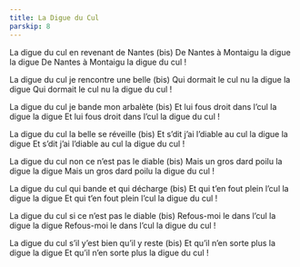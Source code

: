```yaml
---
title: La Digue du Cul
parskip: 8
---
```

La digue du cul en revenant de Nantes (bis)
De Nantes à Montaigu la digue la digue
De Nantes à Montaigu la digue du cul !

La digue du cul je rencontre une belle (bis) 
Qui dormait le cul nu la digue la digue 
Qui dormait le cul nu la digue du cul !

La digue du cul je bande mon arbalète (bis) 
Et lui fous droit dans l’cul la digue la digue 
Et lui fous droit dans l’cul la digue du cul !

La digue du cul la belle se réveille (bis) 
Et s’dit j’ai l’diable au cul la digue la digue 
Et s’dit j’ai l’diable au cul la digue du cul !

La digue du cul non ce n’est pas le diable (bis) 
Mais un gros dard poilu la digue la digue 
Mais un gros dard poilu la digue du cul !

La digue du cul qui bande et qui décharge (bis) 
Et qui t’en fout plein l’cul la digue la digue 
Et qui t’en fout plein l’cul la digue du cul !

La digue du cul si ce n’est pas le diable (bis) 
Refous-moi le dans l’cul la digue la digue 
Refous-moi le dans l’cul la digue du cul !

La digue du cul s’il y’est bien qu’il y reste (bis) 
Et qu’il n’en sorte plus la digue la digue 
Et qu’il n’en sorte plus la digue du cul !